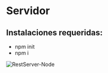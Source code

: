 # Servidor
## Instalaciones requeridas:
- npm init
- npm i


![RestServer-Node](https://miro.medium.com/max/365/1*Jr3NFSKTfQWRUyjblBSKeg.png)
